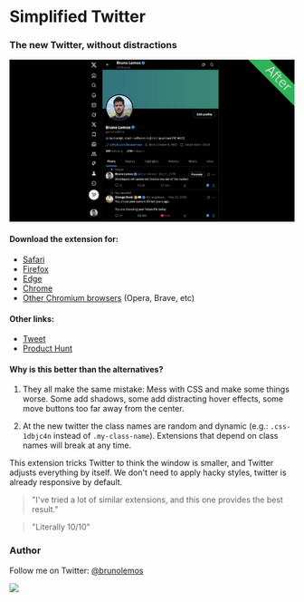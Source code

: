 # Simplified Twitter

### The new Twitter, without distractions

[![simplified-twitter-comparison-gif](./assets/simplified_twitter_before_after.gif)](https://x.com/brunolemos/status/1154309740694003713?s=20)

#### Download the extension for:

- [Safari](https://apps.apple.com/app/id1479307973?mt=12)
- [Firefox](https://addons.mozilla.org/en-US/firefox/addon/simplified-twitter/)
- [Edge](https://microsoftedge.microsoft.com/addons/detail/simplified-twitter/ngkkffooahinlplicbokppbmhmdglken)
- [Chrome](https://chrome.google.com/webstore/detail/simplified-twitter/kfopmjhmejbgomgeajemgpgpbckpoopg)
- [Other Chromium browsers](https://github.com/brunolemos/simplified-twitter/raw/master/chrome/simplified-twitter-extension.crx) (Opera, Brave, etc)

#### Other links:

- [Tweet](https://x.com/brunolemos/status/1154309740694003713?s=20)
- [Product Hunt](https://www.producthunt.com/posts/simplified-twitter)

#### Why is this better than the alternatives?

1. They all make the same mistake: Mess with CSS and make some things worse. Some add shadows, some add distracting hover effects, some move buttons too far away from the center.

2. At the new twitter the class names are random and dynamic (e.g.: `.css-1dbjc4n` instead of `.my-class-name`). Extensions that depend on class names will break at any time.

This extension tricks Twitter to think the window is smaller, and Twitter adjusts everything by itself. We don't need to apply hacky styles, twitter is already responsive by default.

> "I've tried a lot of similar extensions, and this one provides the best result."

> "Literally 10/10"

### Author

Follow me on Twitter: [@brunolemos](https://x.com/brunolemos)

<a href="https://x.com/brunolemos" target="_blank"><img src="https://github.com/brunolemos.png?size=200" height="100" /></a>
